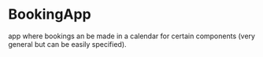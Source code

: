 # BookingApp
app where bookings an be made in a calendar for certain components (very general but can be easily specified).
